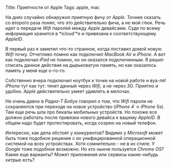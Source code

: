 Title: Приятности от Apple
Tags: apple, mac

На днях случайно обнаружил приятную фичу  от *Apple*.  Точнее сказать со второго
раза понял,  что это действительно  фича, а не мой  глюк.  Речь идет  о передаче
*Wifi* паролей  между *Apple*  девайсами.  Судя по  всему информация  хранится в
*icloud'*е и привязана к соответствующему *AppleID*.

В первый раз я заметил что-то странное, когда поставил домой новую *Wifi* точку.
Отчетливо помню  как подключил *MacBook  Air* и  *iPhone*.  А вот  как подключал
*iPad* не помню,  но он оказался подключенным.  Я решил  списать данное действие
на дырьковатую память, но как оказалось память у меня еще о-го-го.

Собственно вчера  подключил ноутбук к точке  на новой работе и  вуа-ля! *iPhone*
тут как  тут: тянет  данный через *Wifi*,  а не через  *3G*.  Приятно  и удобно.
*Apple* действительно умеет удивлять в мелочах.

Не  очень  давно  в *Радио-Т*  *Бобук*  говорил  о  том,  что *Wifi*  пароли  не
сохраняются при  переходе на новое устройство  (*iPhone 4* -> *iPhone  5s*). Там
еще речь шла про бекапы мобильных устройств. Но похоже все должно работать после
привязки нового девайса к вашему  *AppleID*.  В общем надо будет протестировать,
когда созрею на новый телефон.

Интересно, как дела обстоят у конкурентов?  Видимо у *Microsoft* может быть тоже
подобное решение с их унифицированной операционной системой на всех устройствах.
Хотя сомнительно -  не в их стиле.   У *Google* тоже подобное  возможно.  Но кто
нынче пользуется *Chrome  OS*? Какие еще варианты? Может  приложения или сервисы
какие-нибудь хитрые есть?
